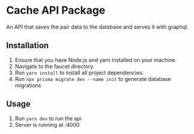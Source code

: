 # Cache API Package

An API that saves the pair data to the database and serves it with graphql.

## Installation

1. Ensure that you have Node.js and yarn installed on your machine.
2. Navigate to the faucet directory.
3. Run `yarn install` to install all project dependencies.
4. Run `npx prisma migrate dev --name init` to generate database migrations

## Usage
1. Run `yarn dev` to run the api
2. Server is running at :4000
